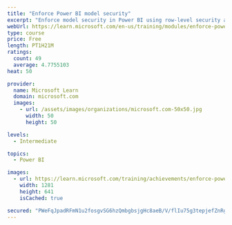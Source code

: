 ```yaml
---
title: "Enforce Power BI model security"
excerpt: "Enforce model security in Power BI using row-level security and object-level security."
webUrl: https://learn.microsoft.com/en-us/training/modules/enforce-power-bi-model-security/
type: course
price: Free
length: PT1H21M
ratings:
  count: 49
  average: 4.7755103
heat: 50

provider:
  name: Microsoft Learn
  domain: microsoft.com
  images:
    - url: /assets/images/organizations/microsoft.com-50x50.jpg
      width: 50
      height: 50

levels:
  - Intermediate

topics:
  - Power BI

images:
  - url: https://learn.microsoft.com/training/achievements/enforce-power-bi-model-security-social.png
    width: 1281
    height: 641
    isCached: true

secured: "PWeFqJpadRFmN1u2fosgvSG6hzQmbgbsjgHc8aeB/V/flIu75g3tepjefZnRgTSEHTv60CW1LqyoQV++8/tGJhh/U2h3uxZCKtrXDI7cQxNZcsQdvahd0ek6kBFk04tURnbZVQ49UnjwAgakpcFX3RiqyPSmPlJ3GqsNVvH5DwehNSG1Anpeocthr11vSkqFIal3WcYGlhqVgiFwp6+oo0HbwVhOabcCNe4HaV7+HG6JG3WVC0JwGK9v2IULwUDRW0o0pR2TiBcsvqN6gmQO4UkLamq+9uz9KeL500YvecoIHMFmOZ6deEOjRpNq/mciyjhnqN2L+KDwCtqVBLhm8tDv7MwgMuN+op4HKxO0VFj3D3u8GRfbZWmmSZgZG+NZSmtPWHNy97eJOUUqnAQB2ipw8oNBVPoUEH+bNdKZO48=;fNBsrWOrhuPDExG2EC3Bow=="
---
```


